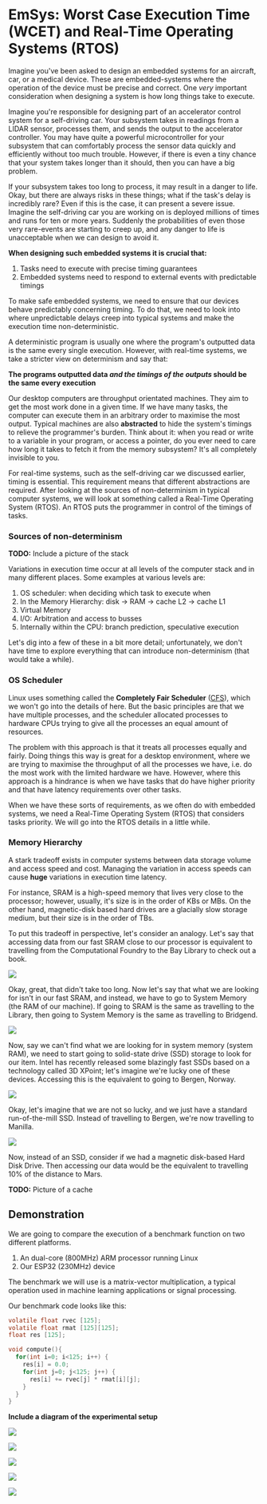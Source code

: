 # EmSys: Worst Case Execution Time (WCET) and Real-Time Operating Systems (RTOS)

Imagine you've been asked to design an embedded systems for an aircraft, car, or a medical device.
These are embedded-systems where the operation of the device must be precise and correct.
One _very_ important consideration when designing a system is how long things take to execute.

Imagine you're responsible for designing part of an accelerator control system for a self-driving car. Your subsystem takes in readings from a LIDAR sensor, processes them, and sends the output to the accelerator controller. You may have quite a powerful microcontroller for your subsystem that can comfortably process the sensor data quickly and efficiently without too much trouble. However, if there is even a tiny chance that your system takes longer than it should, then you can have a big problem.

If your subsystem takes too long to process, it may result in a danger to life. Okay, but there are always risks in these things; what if the task's delay is incredibly rare? Even if this is the case, it can present a severe issue. Imagine the self-driving car you are working on is deployed millions of times and runs for ten or more years. Suddenly the probabilities of even those very rare-events are starting to creep up, and any danger to life is unacceptable when we can design to avoid it.

__When designing such embedded systems it is crucial that:__

1. Tasks need to execute with precise timing guarantees
2. Embedded systems need to respond to external events with predictable timings

To make safe embedded systems, we need to ensure that our devices behave predictably concerning timing. To do that, we need to look into where unpredictable delays creep into typical systems and make the execution time non-deterministic.

A deterministic program is usually one where the program's outputted data is the same every single execution. However, with real-time systems, we take a stricter view on determinism and say that:

__The programs outputted data _and the timings of the outputs_ should be the same every execution__

Our desktop computers are throughput orientated machines. They aim to get the most work done in a given time. If we have many tasks, the computer can execute them in an arbitrary order to maximise the most output. Typical machines are also __abstracted__ to hide the system's timings to relieve the programmer's burden. Think about it: when you read or write to a variable in your program, or access a pointer, do you ever need to care how long it takes to fetch it from the memory subsystem? It's all completely invisible to you.

For real-time systems, such as the self-driving car we discussed earlier, timing is essential. This requirement means that different abstractions are required. After looking at the sources of non-determinism in typical computer systems, we will look at something called a Real-Time Operating System (RTOS). An RTOS puts the programmer in control of the timings of tasks.

### Sources of non-determinism

__TODO:__ Include a picture of the stack

Variations in execution time occur at all levels of the computer stack and in many different places. Some examples at various levels are:

1. OS scheduler: when deciding which task to execute when
4. In the Memory Hierarchy: disk -> RAM -> cache L2 -> cache L1
2. Virtual Memory
3. I/O: Arbitration and access to busses
5. Internally within the CPU: branch prediction, speculative execution

Let's dig into a few of these in a bit more detail; unfortunately, we don't have time to explore everything that can introduce non-determinism (that would take a while).

### OS Scheduler

Linux uses something called the __Completely Fair Scheduler__ ([CFS](https://en.wikipedia.org/wiki/Completely_Fair_Scheduler)), which we won't go into the details of here. But the basic principles are that we have multiple processes, and the scheduler allocated processes to hardware CPUs trying to give all the processes an equal amount of resources.

The problem with this approach is that it treats all processes equally and fairly. Doing things this way is great for a desktop environment, where we are trying to maximise the throughput of all the processes we have, i.e. do the most work with the limited hardware we have. However, where this approach is a hindrance is when we have tasks that do have higher priority and that have latency requirements over other tasks. 

When we have these sorts of requirements, as we often do with embedded systems, we need a Real-Time Operating System (RTOS) that considers tasks priority. We will go into the RTOS details in a little while.

### Memory Hierarchy

A stark tradeoff exists in computer systems between data storage volume and access speed and cost. Managing the variation in access speeds can cause __huge__ variations in execution time latency.

For instance, SRAM is a high-speed memory that lives very close to the processor; however, usually, it's size is in the order of KBs or MBs. On the other hand, magnetic-disk based hard drives are a glacially slow storage medium, but their size is in the order of TBs.

To put this tradeoff in perspective, let's consider an analogy. Let's say that accessing data from our fast SRAM close to our processor is equivalent to travelling from the Computational Foundry to the Bay Library to check out a book.

![](imgs/CoFo_2_library_small.png)

Okay, great, that didn't take too long. Now let's say that what we are looking for isn't in our fast SRAM, and instead, we have to go to System Memory (the RAM of our machine). If going to SRAM is the same as travelling to the Library, then going to System Memory is the same as travelling to Bridgend.

![](imgs/CoFo_2_Bridgend_small.png)

Now, say we can't find what we are looking for in system memory (system RAM), we need to start going to solid-state drive (SSD) storage to look for our item. Intel has recently released some blazingly fast SSDs based on a technology called 3D XPoint; let's imagine we're lucky one of these devices. Accessing this is the equivalent to going to Bergen, Norway.

![](imgs/CoFo_2_Bergen_small.png)

Okay, let's imagine that we are not so lucky, and we just have a standard run-of-the-mill SSD. Instead of travelling to Bergen, we're now travelling to Manilla.

![](imgs/CoFo_2_Manilla_small.png)

Now, instead of an SSD, consider if we had a magnetic disk-based Hard Disk Drive. Then accessing our data would be the equivalent to travelling 10% of the distance to Mars.

__TODO:__ Picture of a cache

## Demonstration

We are going to compare the execution of a benchmark function on two different platforms.

1. An dual-core (800MHz) ARM processor running Linux
2. Our ESP32 (230MHz) device                    

The benchmark we will use is a matrix-vector multiplication, a typical operation used in machine learning applications or signal processing. 

Our benchmark code looks like this:

```C
volatile float rvec [125];
volatile float rmat [125][125];
float res [125];

void compute(){
  for(int i=0; i<125; i++) {
    res[i] = 0.0;
    for(int j=0; j<125; j++) {
      res[i] += rvec[j] * rmat[i][j];    
    }
  }
}
```

__Include a diagram of the experimental setup__


![](imgs/pynq_wcet_base.gif)

![](imgs/wcet.gif)

![](imgs/wcet_zooming_out.gif)

![](imgs/wcet-ddos.gif)

![](imgs/wcet-pynq-ssh.gif)

